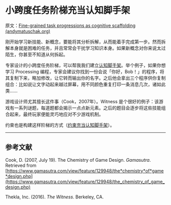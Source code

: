 # 小跨度任务阶梯充当认知脚手架

原文：[Fine-grained task progressions as cognitive scaffolding (andymatuschak.org)](https://notes.andymatuschak.org/z2qBbdZidZNjbpdggRbmgeUeVf2H7aCevSYvE)

刚开始学习新技能、新概念，要能将其分析拆解，从而能着手完成第一步。然而拆解本身就是困难的任务，并且常常会干扰学习知识本身。如果新概念对你来说太过陌生，你甚至不知道从何拆起。

专家设计的小跨度任务阶梯，可以帮我我们建立[认知脚手架](https://notes.andymatuschak.org/z8ZWYXFwXV38qiCgRx7zf2ySy9WCxWvcizNVr)。举个例子，如果你想学习 Processing 编程，专家会建议你找到一份会说「你好，Bob！」的程序，将其复制下来，略加修改，让它转而输出你的名字。之后他会拿出三个程序供你复制组合：比如说让文字动起来越过屏幕，用不同颜色重复打印一条消息几次，诸如此类……

游戏设计师尤其擅长这件事（Cook，2007年）。Witness 是个很好的例子：该游戏有一系列谜题，每道题都会揭示一点点新元素。之后的题目会逐步将这些技能组合起来，最终玩家便能灵巧地应对不少游戏机制。

约束也是构建这样阶梯的方式（[约束充当认知脚手架](https://notes.andymatuschak.org/z8DyCwRiC8HT89mMvtBjwcGVs5ucHPHcrScch)）。

------

## 参考文献

Cook, D. (2007, July 19). The Chemistry of Game Design. *Gamasutra*. Retrieved from [https://www.gamasutra.com/view/feature/129948/the*chemistry*of*game*design.php](https://www.gamasutra.com/view/feature/129948/the_chemistry_of_game_design.php)

Thekla, Inc. (2016). *The Witness*. Berkeley, CA.